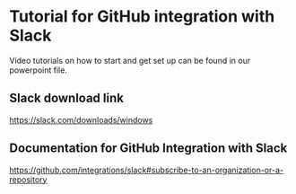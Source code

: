 # Tutorial for GitHub integration with Slack

Video tutorials on how to start and get set up 
can be found in our powerpoint file.

## Slack download link
https://slack.com/downloads/windows

## Documentation for GitHub Integration with Slack
https://github.com/integrations/slack#subscribe-to-an-organization-or-a-repository
